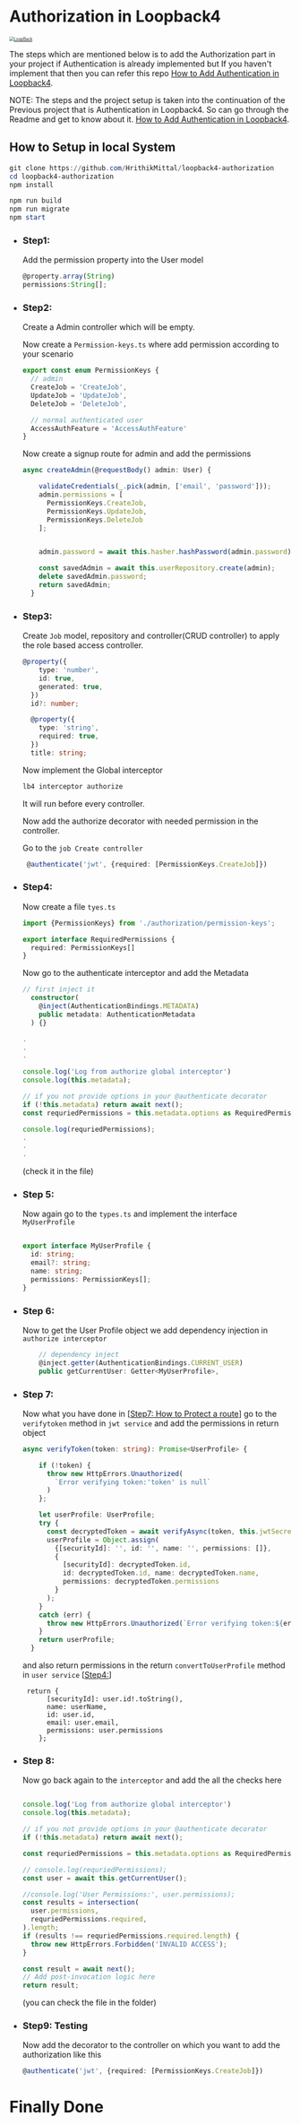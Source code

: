 # Authorization in Loopback4

[<img src="https://github.com/strongloop/loopback-next/raw/master/docs/site/imgs/branding/Powered-by-LoopBack-Badge-(blue)-@2x.png" alt="LoopBack" style="zoom: 50%;" />](http://loopback.io/)

The steps which are mentioned below is to add the Authorization part in your project if Authentication is already implemented but If you haven't implement that then you can refer this repo [How to Add Authentication in Loopback4](https://github.com/HrithikMittal/loopback4-auth).

NOTE: The steps and the project setup is taken into the continuation of the Previous project that is Authentication in Loopback4. So can go through the Readme and get to know about it.
[How to Add Authentication in Loopback4](https://github.com/HrithikMittal/loopback4-auth).


## How to Setup in local System

```powershell
git clone https://github.com/HrithikMittal/loopback4-authorization
cd loopback4-authorization
npm install

npm run build
npm run migrate
npm start
```



* ### Step1:

  Add the permission property into the User model 

  ```typescript
  @property.array(String)
  permissions:String[];
  ```

  

* ### Step2: 

  Create a Admin controller which will be empty.

  Now create a ``Permission-keys.ts`` where add permission according to your scenario

  ```typescript
  export const enum PermissionKeys {
    // admin
    CreateJob = 'CreateJob',
    UpdateJob = 'UpdateJob',
    DeleteJob = 'DeleteJob',
  
    // normal authenticated user
    AccessAuthFeature = 'AccessAuthFeature'
  }
  ```

  

  Now create a signup route for admin and add the permissions

  ```typescript
  async createAdmin(@requestBody() admin: User) {
  
      validateCredentials(_.pick(admin, ['email', 'password']));
      admin.permissions = [
        PermissionKeys.CreateJob,
        PermissionKeys.UpdateJob,
        PermissionKeys.DeleteJob
      ];
  
  
      admin.password = await this.hasher.hashPassword(admin.password);
  
      const savedAdmin = await this.userRepository.create(admin);
      delete savedAdmin.password;
      return savedAdmin;
    }
  ```

  

* ### Step3:

  Create ``Job`` model, repository and controller(CRUD controller) to apply the role based access controller.

  ```typescript
  @property({
      type: 'number',
      id: true,
      generated: true,
    })
    id?: number;
  
    @property({
      type: 'string',
      required: true,
    })
    title: string;
  ```

  

  Now implement the Global interceptor

   ```typescript
  lb4 interceptor authorize
   ```

  It will run before every controller.

  

  Now add the authorize decorator with needed permission in the controller.

  Go to the ``job Create controller`` 

  ```typescript
   @authenticate('jwt', {required: [PermissionKeys.CreateJob]})
  ```

  

* ### Step4:

  Now create a file ``tyes.ts``

  ```typescript
  import {PermissionKeys} from './authorization/permission-keys';
  
  export interface RequiredPermissions {
    required: PermissionKeys[]
  }
  ```

  

  Now go to the authenticate interceptor and add the Metadata

  ```typescript
  // first inject it
    constructor(
      @inject(AuthenticationBindings.METADATA)
      public metadata: AuthenticationMetadata
    ) {}
  
  .
  .
  .
  
  console.log('Log from authorize global interceptor')
  console.log(this.metadata);
  
  // if you not provide options in your @authenticate decorator
  if (!this.metadata) return await next();
  const requriedPermissions = this.metadata.options as RequiredPermissions;
  
  console.log(requriedPermissions);
  .
  .
  .
  ```

  (check it in the file)

  

* ### Step 5:

  Now again go to the ``types.ts`` and implement the interface ``MyUserProfile``

  ```typescript
  
  export interface MyUserProfile {
    id: string;
    email?: string;
    name: string;
    permissions: PermissionKeys[];
  }
  ```

  

* ### Step 6: 

  Now to get the User Profile object we add dependency injection in ``authorize interceptor``

  ```typescript
      // dependency inject
      @inject.getter(AuthenticationBindings.CURRENT_USER)
      public getCurrentUser: Getter<MyUserProfile>,
  
  ```

  

* ### Step 7:

  Now what you have done in [[Step7: How to Protect a route]()] go to the ``verifytoken`` method in ``jwt service`` and add the permissions in return object

  ```typescript
  async verifyToken(token: string): Promise<UserProfile> {
  
      if (!token) {
        throw new HttpErrors.Unauthorized(
          `Error verifying token:'token' is null`
        )
      };
  
      let userProfile: UserProfile;
      try {
        const decryptedToken = await verifyAsync(token, this.jwtSecret);
        userProfile = Object.assign(
          {[securityId]: '', id: '', name: '', permissions: []},
          {
            [securityId]: decryptedToken.id,
            id: decryptedToken.id, name: decryptedToken.name,
            permissions: decryptedToken.permissions
          }
        );
      }
      catch (err) {
        throw new HttpErrors.Unauthorized(`Error verifying token:${err.message}`)
      }
      return userProfile;
    }
  ```

  and also return permissions in the return ``convertToUserProfile`` method in ``user service``  [[Step4:]()]

  ```
   return {
        [securityId]: user.id!.toString(),
        name: userName,
        id: user.id,
        email: user.email,
        permissions: user.permissions
      };	
  ```

  

* ### Step 8:

  Now go back again to the ``interceptor`` and add the all the checks here

  ```typescript
  
  console.log('Log from authorize global interceptor')
  console.log(this.metadata);
  
  // if you not provide options in your @authenticate decorator
  if (!this.metadata) return await next();
  
  const requriedPermissions = this.metadata.options as RequiredPermissions;
  
  // console.log(requriedPermissions);
  const user = await this.getCurrentUser();
  
  //console.log('User Permissions:', user.permissions);
  const results = intersection(
  	user.permissions,
  	requriedPermissions.required,
  ).length;
  if (results !== requriedPermissions.required.length) {
  	throw new HttpErrors.Forbidden('INVALID ACCESS');
  }
  
  const result = await next();
  // Add post-invocation logic here
  return result;
  ```

  (you can check the file in the folder)
  
  
  
* ### Step9: Testing

  Now add the decorator to the controller on which you want to add the authorization like this

  ```typescript
  @authenticate('jwt', {required: [PermissionKeys.CreateJob]})
  ```

  


# Finally Done 



